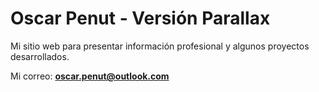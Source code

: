 # Oscar Penut - Versión Parallax
Mi sitio web para presentar información profesional y algunos proyectos desarrollados.

Mi correo: **oscar.penut@outlook.com**
